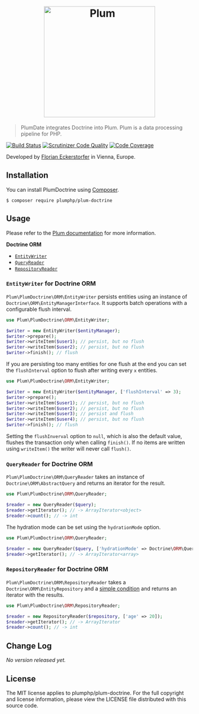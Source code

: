<h1 align="center">
    <img src="http://cdn.florian.ec/plum-logo.svg" alt="Plum" width="300">
</h1>

> PlumDate integrates Doctrine into Plum. Plum is a data processing pipeline for PHP.

[![Build Status](https://travis-ci.org/plumphp/plum-doctrine.svg)](https://travis-ci.org/plumphp/plum-doctrine)
[![Scrutinizer Code Quality](https://scrutinizer-ci.com/g/plumphp/plum-doctrine/badges/quality-score.png?b=master)](https://scrutinizer-ci.com/g/plumphp/plum-doctrine/?branch=master)
[![Code Coverage](https://scrutinizer-ci.com/g/plumphp/plum-doctrine/badges/coverage.png?b=master)](https://scrutinizer-ci.com/g/plumphp/plum-doctrine/?branch=master)

Developed by [Florian Eckerstorfer](https://florian.ec) in Vienna, Europe.


Installation
------------

You can install PlumDoctrine using [Composer](http://getcomposer.org).

```shell
$ composer require plumphp/plum-doctrine
```


Usage
-----

Please refer to the [Plum documentation](https://github.com/plumphp/plum/blob/master/docs/index.md) for more
information.

**Doctrine ORM**

- [`EntityWriter`](#entitywriter-for-doctrine-rom)
- [`QueryReader`](#queryreader-for-doctrine-orm)
- [`RepositoryReader`](#repositoryreader-for-doctrine-orm)


### `EntityWriter` for Doctrine ORM

`Plum\PlumDoctrine\ORM\EntityWriter` persists entities using an instance of `Doctrine\ORM\EntityManagerInterface`. It
supports batch operations with a configurable flush interval.

```php
use Plum\PlumDoctrine\ORM\EntityWriter;

$writer = new EntityWriter($entityManager);
$writer->prepare();
$writer->writeItem($user1); // persist, but no flush
$writer->writeItem($user2); // persist, but no flush
$writer->finish(); // flush
```

If you are persisting too many entities for one flush at the end you can set the `flushInterval` option to flush after
writing every `x` entities.

```php
use Plum\PlumDoctrine\ORM\EntityWriter;

$writer = new EntityWriter($entityManager, ['flushInterval' => 3);
$writer->prepare();
$writer->writeItem($user1); // persist, but no flush
$writer->writeItem($user2); // persist, but no flush
$writer->writeItem($user3); // persist and flush
$writer->writeItem($user4); // persist, but no flush
$writer->finish(); // flush
```

Setting the `flushInverval` option to `null`, which is also the default value, flushes the transaction only when
calling `finish()`. If no items are written using `writeItem()` the writer will never call `flush()`.


### `QueryReader` for Doctrine ORM

`Plum\PlumDoctrine\ORM\QueryReader` takes an instance of `Doctrine\ORM\AbstractQuery` and returns an iterator for the
result.

```php
use Plum\PlumDoctrine\ORM\QueryReader;

$reader = new QueryReader($query);
$reader->getIterator(); // -> ArrayIterator<object>
$reader->count(); // -> int
```

The hydration mode can be set using the `hydrationMode` option.

```php
use Plum\PlumDoctrine\ORM\QueryReader;

$reader = new QueryReader($query, ['hydrationMode' => Doctrine\ORM\Query::HYDRATE_ARRAY);
$reader->getIterator(); // -> ArrayIterator<array>
```


### `RepositoryReader` for Doctrine ORM

`Plum\PlumDoctrine\ORM\RepositoryReader` takes a `Doctrine\ORM\EntityRepository` and a 
[simple condition](http://docs.doctrine-project.org/projects/doctrine-orm/en/latest/reference/working-with-objects.html#by-simple-conditions)
and returns an iterator with the results.

```php
use Plum\PlumDoctrine\ORM\RepositoryReader;

$reader = new RepositoryReader($repository, ['age' => 20]);
$reader->getIterator(); // -> ArrayIterator
$reader->count(); // -> int
```


Change Log
----------

*No version released yet.*


License
-------

The MIT license applies to plumphp/plum-doctrine. For the full copyright and license information,
please view the LICENSE file distributed with this source code.
